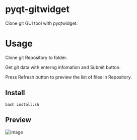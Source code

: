 # pyqt-gitwidget
Clone git GUI tool with pyqtwidget.

# Usage
Clone git Repository to folder.

Get git data with enterng infomation and Submit button.

Press Refresh button to preview the list of files in Repository.

## Install
```
bash install.sh
```

## Preview
![image](https://user-images.githubusercontent.com/69866145/155132934-19e865b2-fa31-4a46-abb8-d49dba803a0f.png)
